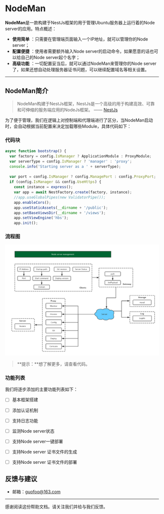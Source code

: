 # NodeMan

**NodeMan**是一款构建于NestJs框架的用于管理Ubuntu服务器上运行着的Node server的应用。特点概述：
 
- **使用简单** ：只需要在管理端页面输入一个IP地址，就可以管理你的Node server；
- **配置便捷** ：使用者需要额外输入Node server的启动命令，如果愿意的话也可以给自己的Node server起个名字；
- **高级功能** ：一切配置妥当后，就可以通过NodeMan来管理你的Node server了，如果还想自动处理服务器证书问题，可以继续配置域名等相关设置。

-------------------

## NodeMan简介

> NodeMan构建于NestJs框架，NestJs是一个高级的用于构建高效、可靠和可伸缩的服务端应用的NodeJs框架。    —— [NestJs](https://nestjs.com)

为了便于管理，我们在逻辑上对控制端和代理端进行了区分，当NodeMan启动时，会自动根据当前配置来决定加载哪些Module，具体代码如下： 

### 代码块
``` javascript
async function bootstrap() {
  var factory = config.IsManager ? ApplicationModule : ProxyModule;
  var serverType = config.IsManager ? 'manager' : 'proxy';
  console.info('Starting server as a ' + serverType);

  var port = config.IsManager ? config.ManagePort : config.ProxyPort;
  if (config.IsManager && config.UseHttps) {
    const instance = express();
    var app = await NestFactory.create(factory, instance);
    //app.useGlobalPipes(new ValidatorPipe());
    app.enableCors();
    app.useStaticAssets(__dirname + '/public');
    app.setBaseViewsDir(__dirname + '/views');
    app.setViewEngine('hbs');
    app.init();
```

### 流程图
![](https://github.com/lantsang/nodeman/blob/master/Node%20server%20management%20structure.png?raw=true)

> **提示：**想了解更多，请查看代码。

### 功能列表

我们将逐步添加的主要功能列表如下：

- [ ] 基本框架搭建
- [ ] 添加认证机制
- [ ] 支持日志功能
- [ ] 监测Node server状态
- [ ] 支持Node server一键部署
- [ ] 支持Node server 证书文件的生成
- [ ] 支持Node server 证书文件的部署


## 反馈与建议
- 邮箱：<guofoo@163.com>

---------
感谢阅读这份帮助文档。请关注我们并给与我们反馈。
